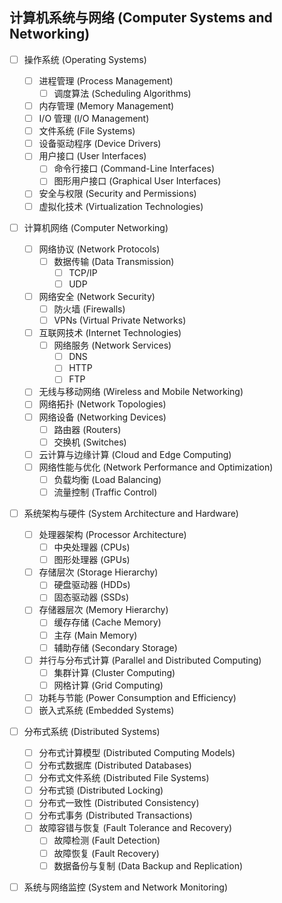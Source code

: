## 计算机系统与网络 (Computer Systems and Networking)

- [ ] 操作系统 (Operating Systems)
    - [ ] 进程管理 (Process Management)
        - [ ] 调度算法 (Scheduling Algorithms)
    - [ ] 内存管理 (Memory Management)
    - [ ] I/O 管理 (I/O Management)
    - [ ] 文件系统 (File Systems)
    - [ ] 设备驱动程序 (Device Drivers)
    - [ ] 用户接口 (User Interfaces)
        - [ ] 命令行接口 (Command-Line Interfaces)
        - [ ] 图形用户接口 (Graphical User Interfaces)
    - [ ] 安全与权限 (Security and Permissions)
    - [ ] 虚拟化技术 (Virtualization Technologies)
- [ ] 计算机网络 (Computer Networking)
    - [ ] 网络协议 (Network Protocols)
        - [ ] 数据传输 (Data Transmission)
            - [ ] TCP/IP
            - [ ] UDP
    - [ ] 网络安全 (Network Security)
        - [ ] 防火墙 (Firewalls)
        - [ ] VPNs (Virtual Private Networks)
    - [ ] 互联网技术 (Internet Technologies)
        - [ ] 网络服务 (Network Services)
            - [ ] DNS
            - [ ] HTTP
            - [ ] FTP
    - [ ] 无线与移动网络 (Wireless and Mobile Networking)
    - [ ] 网络拓扑 (Network Topologies)
    - [ ] 网络设备 (Networking Devices)
        - [ ] 路由器 (Routers)
        - [ ] 交换机 (Switches)
    - [ ] 云计算与边缘计算 (Cloud and Edge Computing)
    - [ ] 网络性能与优化 (Network Performance and Optimization)
        - [ ] 负载均衡 (Load Balancing)
        - [ ] 流量控制 (Traffic Control)
- [ ] 系统架构与硬件 (System Architecture and Hardware)
    - [ ] 处理器架构 (Processor Architecture)
        - [ ] 中央处理器 (CPUs)
        - [ ] 图形处理器 (GPUs)
    - [ ] 存储层次 (Storage Hierarchy)
        - [ ] 硬盘驱动器 (HDDs)
        - [ ] 固态驱动器 (SSDs)
    - [ ] 存储器层次 (Memory Hierarchy)
        - [ ] 缓存存储 (Cache Memory)
        - [ ] 主存 (Main Memory)
        - [ ] 辅助存储 (Secondary Storage)
    - [ ] 并行与分布式计算 (Parallel and Distributed Computing)
        - [ ] 集群计算 (Cluster Computing)
        - [ ] 网格计算 (Grid Computing)
    - [ ] 功耗与节能 (Power Consumption and Efficiency)
    - [ ] 嵌入式系统 (Embedded Systems)
- [ ] 分布式系统 (Distributed Systems)
    - [ ] 分布式计算模型 (Distributed Computing Models)
    - [ ] 分布式数据库 (Distributed Databases)
    - [ ] 分布式文件系统 (Distributed File Systems)
    - [ ] 分布式锁 (Distributed Locking)
    - [ ] 分布式一致性 (Distributed Consistency)
    - [ ] 分布式事务 (Distributed Transactions)
    - [ ] 故障容错与恢复 (Fault Tolerance and Recovery)
        - [ ] 故障检测 (Fault Detection)
        - [ ] 故障恢复 (Fault Recovery)
        - [ ] 数据备份与复制 (Data Backup and Replication)
- [ ] 系统与网络监控 (System and Network Monitoring)




